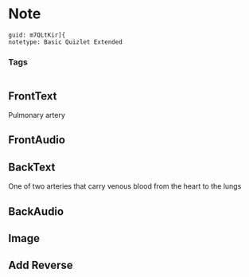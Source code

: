 # Note
```
guid: m7QLtKir]{
notetype: Basic Quizlet Extended
```

### Tags
```
```

## FrontText
Pulmonary artery

## FrontAudio


## BackText
One of two arteries that carry venous blood from the heart to the lungs

## BackAudio


## Image


## Add Reverse

